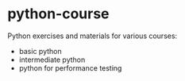 python-course
=============

Python exercises and materials for various courses:

* basic python
* intermediate python
* python for performance testing 

